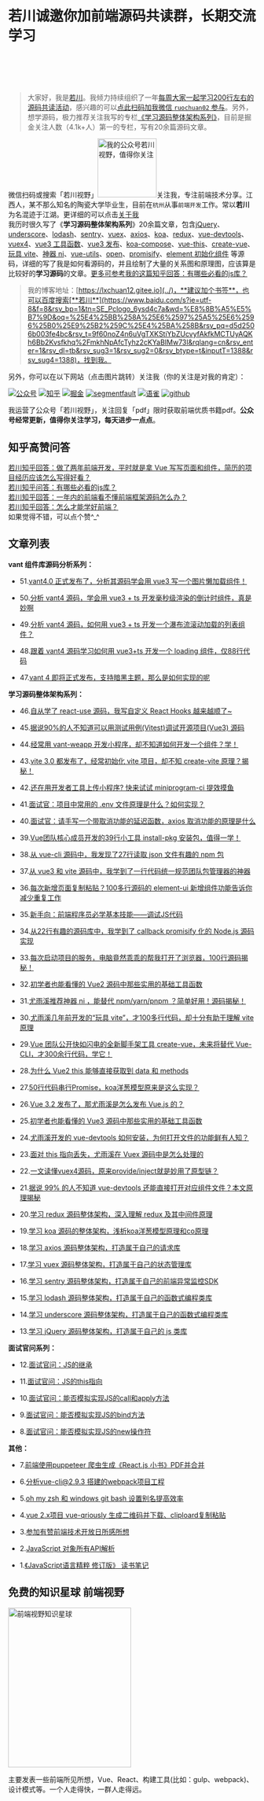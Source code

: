 # 若川诚邀你加前端源码共读群，长期交流学习

<div style="height: 60px">
<vue-typed-js :loop="true"
    :typeSpeed="100"
    :backSpeed="20"
    :loopCount="10" :strings="['你好，我是若川。欢迎扫码加我微信 ruochuan02 ~', '拉你进源码共读群，一起学习源码~']">
  <h3 class="typing"></h3>
</vue-typed-js>
</div>

>大家好，我是[若川](https://lxchuan12.gitee.io)。我倾力持续组织了一年[每周大家一起学习200行左右的源码共读活动](https://juejin.cn/post/7079706017579139102)，感兴趣的可以[点此扫码加我微信 `ruochuan02` 参与](https://juejin.cn/pin/7217386885793595453)。另外，想学源码，极力推荐关注我写的专栏[《学习源码整体架构系列》](https://juejin.cn/column/6960551178908205093)，目前是掘金关注人数（4.1k+人）第一的专栏，写有20余篇源码文章。

微信扫码或搜索「若川视野」<img src="./about/wechat-mini.jpg"  width="120px" height="120px" title="我的公众号若川视野，值得你关注" alt="我的公众号若川视野，值得你关注"/>关注我，专注前端技术分享。江西人，某不那么知名的陶瓷大学毕业生，目前在`杭州`从事`前端开发`工作。常以**若川**为名混迹于江湖。更详细的可以点击[关于我](../about/)<br>
我历时很久写了《**学习源码整体架构系列**》20余篇文章，包含[jQuery](../jquery)、[underscore](../underscore)、[lodash](../lodash)、[sentry](../sentry)、[vuex](../vuex)、[axios](../axios)、[koa](../koa)、[redux](../redux)、[vue-devtools](../open-in-editor)、[vuex4](../vuex4)、[vue3 工具函数](../vue-next-utils)、[vue3 发布](../vue-next-release)、[koa-compose](../koa-compose)、[vue-this](../vue-this)、[create-vue](../create-vue)、[玩具 vite](../vue-dev-server/)、[神器 ni](../ni/)、[vue-utils](../vue-utils/)、[open](../open/)、[promisify](../promisify/)、[element 初始化组件](../element-new/) 等源码，详细的写了我是如何看源码的，并且绘制了大量的关系图和原理图，应该算是比较好的**学习源码**的文章。[更多可参考我的这篇知乎回答：有哪些必看的js库？](https://mp.weixin.qq.com/s?__biz=MzA5MjQwMzQyNw==&mid=2650746362&idx=1&sn=afe3a26cdbde1d423aae4fa99355f369&chksm=88662e76bf11a760a7f0a8565b9e8d52f5e4f056dc2682f213eec6475127d71f6f1d203d6c3a&token=1233343990&lang=zh_CN#rd)

> 我的博客地址：[https://lxchuan12.gitee.io](../)，**建议加个书签**，也可以百度搜索[**若川**](https://www.baidu.com/s?ie=utf-8&f=8&rsv_bp=1&tn=SE_Pclogo_6ysd4c7a&wd=%E8%8B%A5%E5%B7%9D&oq=%25E4%25BB%258A%25E6%2597%25A5%25E6%2596%25B0%25E9%25B2%259C%25E4%25BA%258B&rsv_pq=d5d2506b003fe4bc&rsv_t=9f60noZ4n6uVgTXKStiYbZUcvyfAkfkMCTUyAQKh6Bb2Kvsfkhq%2FmkhNpAfcTyhz2cKYaBIMw73l&rqlang=cn&rsv_enter=1&rsv_dl=tb&rsv_sug3=1&rsv_sug2=0&rsv_btype=t&inputT=1388&rsv_sug4=1388)，找到我。
>
另外，你可以在以下网站（点击图片跳转）关注我（你的关注是对我的肯定）：<br>

[![公众号](https://img.shields.io/badge/公众号-@若川视野-000000.svg?style=flat-square&logo=WeChat)](https://image-static.segmentfault.com/355/182/3551821948-5df888aa1dc88_articlex)
[![知乎](https://img.shields.io/badge/dynamic/json?color=0084ff&label=知乎@若川&query=%24.data.totalSubs&url=https%3A%2F%2Fapi.spencerwoo.com%2Fsubstats%2F%3Fsource%3Dzhihu%26queryKey%3Dlxchuan12)](https://www.zhihu.com/people/lxchuan12)
[![掘金](https://img.shields.io/badge/%E6%8E%98%E9%87%91-@%E8%8B%A5%E5%B7%9D-000000.svg?style=flat-square&logo=Juejin)](https://juejin.cn/user/1415826704971918/posts)
[![segmentfault](https://img.shields.io/badge/segmentfault-@%E8%8B%A5%E5%B7%9D-000000.svg?style=flat-square&logo=Segmentfault)](https://segmentfault.com/blog/lxchuan12)
[![语雀](https://img.shields.io/badge/语雀-@%E8%8B%A5%E5%B7%9D-000000.svg?style=flat-square&logo=Segmentfault)](https://www.yuque.com/lxchuan12/blog)
[![github](https://img.shields.io/github/stars/lxchuan12/blog?label=Stars&style=flat-square&logo=GitHub)](https://github.com/lxchuan12/blog)

我运营了公众号「若川视野」，关注回复「pdf」限时获取前端优质书籍pdf。**公众号经常更新，值得你关注学习，每天进步一点点**。

## 知乎高赞问答

[若川知乎回答：做了两年前端开发，平时就是拿 Vue 写写页面和组件，简历的项目经历应该怎么写得好看？](https://www.zhihu.com/question/384048633/answer/1134746899)<br>
[若川知乎问答：有哪些必看的js库？](https://www.zhihu.com/question/429436558/answer/1575251772)<br>
[若川知乎回答：一年内的前端看不懂前端框架源码怎么办？](https://www.zhihu.com/question/350289336/answer/910970733)<br>
[若川知乎回答：怎么才能学好前端？](https://www.zhihu.com/question/372962058/answer/1026884916)<br>
如果觉得不错，可以点个赞^_^

## 文章列表

**vant 组件库源码分析系列：**

- 51.[vant4.0 正式发布了，分析其源码学会用 vue3 写一个图片懒加载组件！](../vant/lazyload/)

- 50.[分析 vant4 源码，学会用 vue3 + ts 开发毫秒级渲染的倒计时组件，真是妙啊](../vant/count-down/)

- 49.[分析 vant4 源码，如何用 vue3 + ts 开发一个瀑布流滚动加载的列表组件？](../vant/list/)

- 48.[跟着 vant4 源码学习如何用 vue3+ts 开发一个 loading 组件，仅88行代码](../vant/loading/)

- 47.[vant 4 即将正式发布，支持暗黑主题，那么是如何实现的呢](../vant/dark-theme/)

**学习源码整体架构系列：**

- 46.[自从学了 react-use 源码，我写自定义 React Hooks 越来越顺了~](../react-use/)

- 45.[据说90%的人不知道可以用测试用例(Vitest)调试开源项目(Vue3) 源码](../vue-debugger/)

- 44.[经常用 vant-weapp 开发小程序，却不知道如何开发一个组件？学！](../vant-weapp-stepper/)

- 43.[vite 3.0 都发布了，经常初始化 vite 项目，却不知 create-vite 原理？揭秘！](../create-vite/)

- 42.[还在用开发者工具上传小程序? 快来试试 miniprogram-ci 提效摸鱼](../mini-ci/)

- 41.[面试官：项目中常用的 .env 文件原理是什么？如何实现？](../dotenv/)

- 40.[面试官：请手写一个带取消功能的延迟函数，axios 取消功能的原理是什么](../delay/)

- 39.[Vue团队核心成员开发的39行小工具 install-pkg 安装包，值得一学！](../install-pkg/)

- 38.[从 vue-cli 源码中，我发现了27行读取 json 文件有趣的 npm 包](../read-pkg/)

- 37.[从 vue3 和 vite 源码中，我学到了一行代码统一规范团队包管理器的神器](../only-allow/)

- 36.[每次新增页面复制粘贴？100多行源码的 element-ui 新增组件功能告诉你减少重复工作](../element-new/)

- 35.[新手向：前端程序员必学基本技能——调试JS代码](../debug/)

- 34.[从22行有趣的源码库中，我学到了 callback promisify 化的 Node.js 源码实现](../promisify/)

- 33.[每次启动项目的服务，电脑竟然乖乖的帮我打开了浏览器，100行源码揭秘！](../open/)

- 32.[初学者也能看懂的 Vue2 源码中那些实用的基础工具函数](../vue-utils/)

- 31.[尤雨溪推荐神器 ni ，能替代 npm/yarn/pnpm ？简单好用！源码揭秘！](../ni/)

- 30.[尤雨溪几年前开发的“玩具 vite”，才100多行代码，却十分有助于理解 vite 原理](../vue-dev-server/)

- 29.[Vue 团队公开快如闪电的全新脚手架工具 create-vue，未来将替代 Vue-CLI，才300余行代码，学它！](../create-vue/)

- 28.[为什么 Vue2 this 能够直接获取到 data 和 methods](../vue-this/)

- 27.[50行代码串行Promise，koa洋葱模型原来是这么实现？](../koa-compose/)

- 26.[Vue 3.2 发布了，那尤雨溪是怎么发布 Vue.js 的？](../vue-next-release/)

- 25.[初学者也能看懂的 Vue3 源码中那些实用的基础工具函数](../vue-next-utils/)

- 24.[尤雨溪开发的 vue-devtools 如何安装，为何打开文件的功能鲜有人知？](../vue-devtools/)

- 23.[面对 this 指向丢失，尤雨溪在 Vuex 源码中是怎么处理的](../vuex-this/)

- 22.[一文读懂vuex4源码，原来provide/inject就是妙用了原型链？](../vuex4/)

- 21.[据说 99% 的人不知道 vue-devtools 还能直接打开对应组件文件？本文原理揭秘](../open-in-editor/)

- 20.[学习 redux 源码整体架构，深入理解 redux 及其中间件原理](../redux/)

- 19.[学习 koa 源码的整体架构，浅析koa洋葱模型原理和co原理](../koa/)

- 18.[学习 axios 源码整体架构，打造属于自己的请求库](../axios/)

- 17.[学习 vuex 源码整体架构，打造属于自己的状态管理库](../vuex/)

- 16.[学习 sentry 源码整体架构，打造属于自己的前端异常监控SDK](../sentry/)

- 15.[学习 lodash 源码整体架构，打造属于自己的函数式编程类库](../lodash/)

- 14.[学习 underscore 源码整体架构，打造属于自己的函数式编程类库](../underscore/)

- 13.[学习 jQuery 源码整体架构，打造属于自己的 js 类库](../jquery/)

**面试官问系列：**

- 12.[面试官问：JS的继承](../js-extend/)

- 11.[面试官问：JS的this指向](../js-this/)

- 10.[面试官问：能否模拟实现JS的call和apply方法](../js-implement-call-apply/)

- 9.[面试官问：能否模拟实现JS的bind方法](../js-implement-bind/)

- 8.[面试官问：能否模拟实现JS的new操作符](../js-implement-new/)

**其他：**

- 7.[前端使用puppeteer 爬虫生成《React.js 小书》PDF并合并](../puppeteer-create-pdf-and-merge/)

- 6.[分析vue-cli@2.9.3 搭建的webpack项目工程](../vue-cli-2-webpack/)

- 5.[oh my zsh 和 windows git bash 设置别名提高效率](../oh-my-zsh/)

- 4.[vue 2.x项目 vue-qriously 生成二维码并下载、cliploard复制粘贴](../vue-2-qrcode/)

- 3.[参加有赞前端技术开放日所感所想](../20180421-youzan-front-end-tech-open-day/)

- 2.[JavaScript 对象所有API解析](../js-object-api/)

- 1.[《JavaScript语言精粹 修订版》 读书笔记](../js-book/)

## 免费的知识星球 前端视野

<img src="../README-images/zsxq.png"  width="250px" height="325px" title="前端视野知识星球" alt="前端视野知识星球"/>

主要发表一些前端所见所想，Vue、React、构建工具(比如：gulp、webpack)、设计模式等。一个人走得快，一群人走得远。
